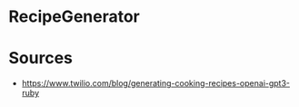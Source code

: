 # RecipeGenerator

# Sources
- https://www.twilio.com/blog/generating-cooking-recipes-openai-gpt3-ruby

